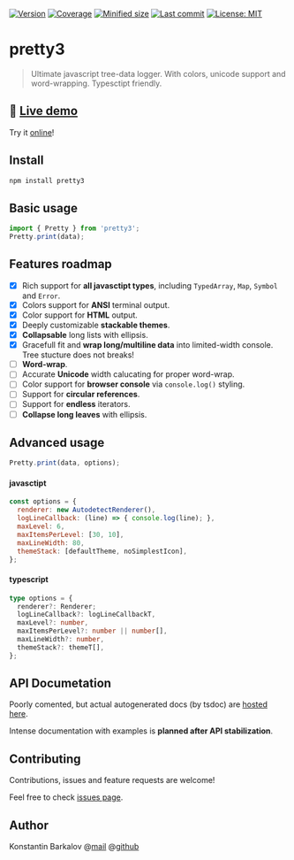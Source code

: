 [![Version](https://img.shields.io/npm/v/pretty3)](https://www.npmjs.com/package/pretty3) [![Coverage](https://img.shields.io/codecov/c/github/konstantinbarkalov/pretty3)](https://codecov.io/github/konstantinbarkalov/pretty3) [![Minified size](https://img.shields.io/bundlephobia/minzip/pretty3)](https://www.npmjs.com/package/pretty3) [![Last commit](https://img.shields.io/github/last-commit/konstantinbarkalov/pretty3)](https://github.com/konstantinbarkalov/pretty3) [![License: MIT](https://img.shields.io/npm/l/pretty3)](https://github.com/konstantinbarkalov/pretty3/blob/master/LICENSE)
# pretty3

> Ultimate javascript tree-data logger. With colors, unicode support and word-wrapping. Typesctipt friendly.

## 🌳 [Live demo](https://konstantinbarkalov.github.io/pretty3/)

Try it [online](https://konstantinbarkalov.github.io/pretty3/)!

## Install

```sh
npm install pretty3
```

## Basic usage

```javascript
import { Pretty } from 'pretty3';
Pretty.print(data);
```

## Features roadmap

  - [x] Rich support for **all javasctipt types**, including `TypedArray`, `Map`, `Symbol` and `Error`.
  - [x] Colors support for **ANSI** terminal output.
  - [x] Color support for **HTML** output.
  - [x] Deeply customizable **stackable themes**.
  - [x] **Collapsable** long lists with ellipsis.
  - [x] Gracefull fit and **wrap long/multiline data** into limited-width console. Tree stucture does not breaks!
  - [ ] **Word-wrap**.
  - [ ] Accurate **Unicode**  width calucating for proper word-wrap.
  - [ ] Color support for **browser console** via `console.log()` styling.
  - [ ] Support for **circular references**.
  - [ ] Support for **endless** iterators.
  - [ ] **Collapse long leaves** with ellipsis.

## Advanced usage

```javascript
Pretty.print(data, options);
```

#### javasctipt
```javascript
const options = {
  renderer: new AutodetectRenderer(),
  logLineCallback: (line) => { console.log(line); },
  maxLevel: 6,
  maxItemsPerLevel: [30, 10],
  maxLineWidth: 80,
  themeStack: [defaultTheme, noSimplestIcon],
};
```

#### typescript
```typescript
type options = {
  renderer?: Renderer;
  logLineCallback?: logLineCallbackT,
  maxLevel?: number,
  maxItemsPerLevel?: number || number[],
  maxLineWidth?: number,
  themeStack?: themeT[],
};
```

## API Documetation

Poorly comented, but actual autogenerated docs (by tsdoc) are [hosted here](https://konstantinbarkalov.github.io/pretty3/docs/).

Intense documentation with examples is **planned after API stabilization**.

## Contributing

Contributions, issues and feature requests are welcome!

Feel free to check [issues page](https://github.com/konstantinbarkalov/pretty3/issues).

## Author

Konstantin Barkalov @[mail](mailto:mail@barkalov.ru) @[github](https://github.com/konstantinbarkalov)